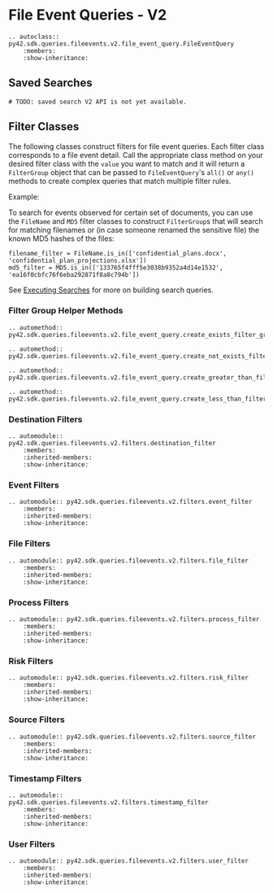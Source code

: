 # File Event Queries - V2

```{eval-rst}
.. autoclass:: py42.sdk.queries.fileevents.v2.file_event_query.FileEventQuery
    :members:
    :show-inheritance:
```

## Saved Searches

    # TODO: saved search V2 API is not yet available.


## Filter Classes

The following classes construct filters for file event queries. Each filter class corresponds to a file event detail.
Call the appropriate class method on your desired filter class with the `value` you want to match and it will return a
`FilterGroup` object that can be passed to `FileEventQuery`'s `all()` or `any()` methods to create complex queries
that match multiple filter rules.

Example:

To search for events observed for certain set of documents, you can use the `FileName` and `MD5` filter classes to
construct `FilterGroup`s that will search for matching filenames or (in case someone renamed the sensitive file) the
known MD5 hashes of the files:

    filename_filter = FileName.is_in(['confidential_plans.docx', 'confidential_plan_projections.xlsx'])
    md5_filter = MD5.is_in(['133765f4fff5e3038b9352a4d14e1532', 'ea16f0cbfc76f6eba292871f8a8c794b'])

See [Executing Searches](../userguides/searches.md) for more on building search queries.

### Filter Group Helper Methods

```{eval-rst}
.. automethod:: py42.sdk.queries.fileevents.v2.file_event_query.create_exists_filter_group
```

```{eval-rst}
.. automethod:: py42.sdk.queries.fileevents.v2.file_event_query.create_not_exists_filter_group
```

```{eval-rst}
.. automethod:: py42.sdk.queries.fileevents.v2.file_event_query.create_greater_than_filter_group
```

```{eval-rst}
.. automethod:: py42.sdk.queries.fileevents.v2.file_event_query.create_less_than_filter_group
```


### Destination Filters

```{eval-rst}
.. automodule:: py42.sdk.queries.fileevents.v2.filters.destination_filter
    :members:
    :inherited-members:
    :show-inheritance:
```

### Event Filters

```{eval-rst}
.. automodule:: py42.sdk.queries.fileevents.v2.filters.event_filter
    :members:
    :inherited-members:
    :show-inheritance:
```

### File Filters

```{eval-rst}
.. automodule:: py42.sdk.queries.fileevents.v2.filters.file_filter
    :members:
    :inherited-members:
    :show-inheritance:
```

### Process Filters

```{eval-rst}
.. automodule:: py42.sdk.queries.fileevents.v2.filters.process_filter
    :members:
    :inherited-members:
    :show-inheritance:
```

### Risk Filters

```{eval-rst}
.. automodule:: py42.sdk.queries.fileevents.v2.filters.risk_filter
    :members:
    :inherited-members:
    :show-inheritance:
```

### Source Filters

```{eval-rst}
.. automodule:: py42.sdk.queries.fileevents.v2.filters.source_filter
    :members:
    :inherited-members:
    :show-inheritance:
```

### Timestamp Filters

```{eval-rst}
.. automodule:: py42.sdk.queries.fileevents.v2.filters.timestamp_filter
    :members:
    :inherited-members:
    :show-inheritance:
```

### User Filters

```{eval-rst}
.. automodule:: py42.sdk.queries.fileevents.v2.filters.user_filter
    :members:
    :inherited-members:
    :show-inheritance:
```

